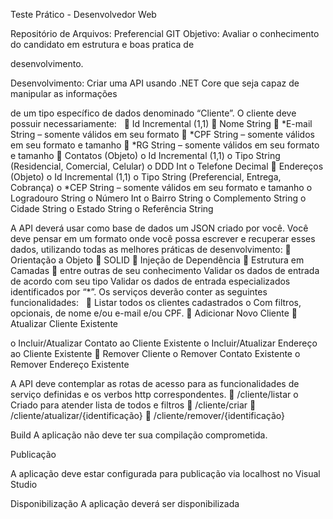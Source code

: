 Teste Prático - Desenvolvedor Web

Repositório de Arquivos: Preferencial GIT
Objetivo: Avaliar o conhecimento do candidato em estrutura e boas pratica de

desenvolvimento.

Desenvolvimento: Criar uma API usando .NET Core que seja capaz de manipular as informações

de um tipo específico de dados denominado “Cliente”.
O cliente deve possuir necessariamente:  
 Id Incremental (1,1)
 Nome String
 *E-mail String – somente válidos em seu formato
 *CPF String – somente válidos em seu formato e tamanho
 *RG String – somente válidos em seu formato e tamanho
 Contatos (Objeto)
o Id Incremental (1,1)
o Tipo String (Residencial, Comercial, Celular)
o DDD Int
o Telefone Decimal
 Endereços (Objeto)
o Id Incremental (1,1)
o Tipo String (Preferencial, Entrega, Cobrança)
o *CEP String – somente válidos em seu formato e
tamanho
o Logradouro String
o Número Int
o Bairro String
o Complemento String
o Cidade String
o Estado String
o Referência String

A API deverá usar como base de dados um JSON criado por você.
Você deve pensar em um formato onde você possa escrever e recuperar esses
dados, utilizando todas as melhores práticas de desenvolvimento:
 Orientação a Objeto
 SOLID
 Injeção de Dependência
 Estrutura em Camadas
 entre outras de seu conhecimento
Validar os dados de entrada de acordo com seu tipo
Validar os dados de entrada especializados identificados por “*”.
Os serviços deverão conter as seguintes funcionalidades:  
 Listar todos os clientes cadastrados
o Com filtros, opcionais, de nome e/ou e-mail e/ou CPF.
 Adicionar Novo Cliente
 Atualizar Cliente Existente

o Incluir/Atualizar Contato ao Cliente Existente
o Incluir/Atualizar Endereço ao Cliente Existente
 Remover Cliente
o Remover Contato Existente
o Remover Endereço Existente

A API deve contemplar as rotas de acesso para as funcionalidades de serviço
definidas e os verbos http correspondentes.
 /cliente/listar
o Criado para atender lista de todos e filtros
 /cliente/criar
 /cliente/atualizar/{identificação}
 /cliente/remover/{identificação}

Build A aplicação não deve ter sua compilação comprometida.

Publicação

A aplicação deve estar configurada para publicação via localhost no Visual
Studio

Disponibilização A aplicação deverá ser disponibilizada
